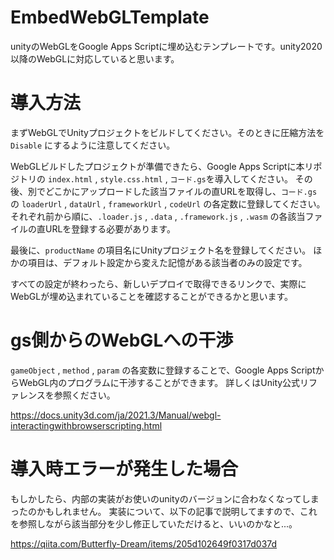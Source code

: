 # EmbedWebGLTemplate
unityのWebGLをGoogle Apps Scriptに埋め込むテンプレートです。unity2020以降のWebGLに対応していると思います。

# 導入方法
まずWebGLでUnityプロジェクトをビルドしてください。そのときに圧縮方法を `Disable` にするように注意してください。

WebGLビルドしたプロジェクトが準備できたら、Google Apps Scriptに本リポジトリの `index.html` , `style.css.html` , `コード.gs`を導入してください。
その後、別でどこかにアップロードした該当ファイルの直URLを取得し、`コード.gs` の `loaderUrl` , `dataUrl` , `frameworkUrl` , `codeUrl` の各定数に登録してください。それぞれ前から順に、`.loader.js` , `.data` , `.framework.js` , `.wasm` の各該当ファイルの直URLを登録する必要があります。

最後に、`productName` の項目名にUnityプロジェクト名を登録してください。
ほかの項目は、デフォルト設定から変えた記憶がある該当者のみの設定です。

すべての設定が終わったら、新しいデプロイで取得できるリンクで、実際にWebGLが埋め込まれていることを確認することができるかと思います。

# gs側からのWebGLへの干渉
`gameObject` , `method` , `param` の各変数に登録することで、Google Apps ScriptからWebGL内のプログラムに干渉することができます。
詳しくはUnity公式リファレンスを参照ください。

https://docs.unity3d.com/ja/2021.3/Manual/webgl-interactingwithbrowserscripting.html

# 導入時エラーが発生した場合
もしかしたら、内部の実装がお使いのunityのバージョンに合わなくなってしまったのかもしれません。
実装について、以下の記事で説明してますので、これを参照しながら該当部分を少し修正していただけると、いいのかなと...。

https://qiita.com/Butterfly-Dream/items/205d102649f0317d037d
